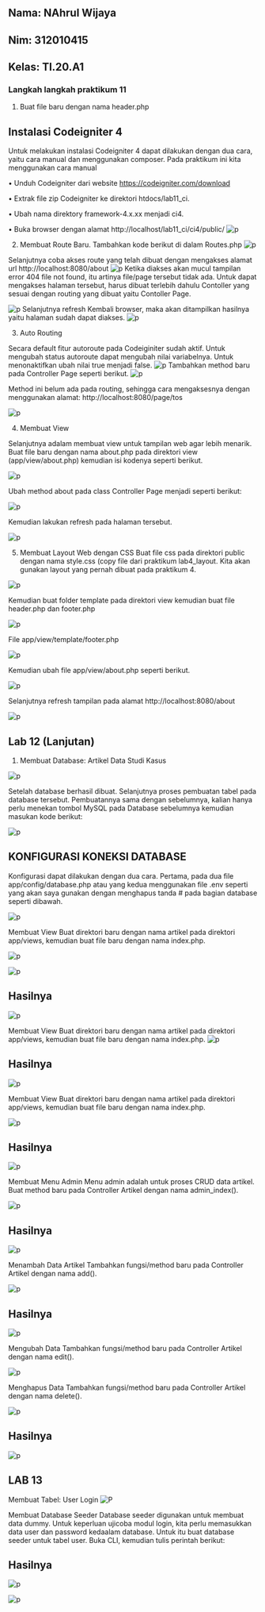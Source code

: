 ## Nama: NAhrul Wijaya
## Nim: 312010415
## Kelas: TI.20.A1

### Langkah langkah praktikum 11

1. Buat file baru dengan nama header.php

## Instalasi Codeigniter 4
Untuk melakukan instalasi Codeigniter 4 dapat dilakukan dengan dua cara, yaitu cara manual dan menggunakan composer. Pada praktikum ini kita menggunakan cara manual

• Unduh Codeigniter dari website https://codeigniter.com/download

• Extrak file zip Codeigniter ke direktori htdocs/lab11_ci.

• Ubah nama direktory framework-4.x.xx menjadi ci4.

• Buka browser dengan alamat http://localhost/lab11_ci/ci4/public/
![p](gambar/1.PNG)

2. Membuat Route Baru.
Tambahkan kode berikut di dalam Routes.php
![p](gambar/4.PNG)

Selanjutnya coba akses route yang telah dibuat dengan mengakses alamat url http://localhost:8080/about
![p](gambar/8.PNG)
Ketika diakses akan mucul tampilan error 404 file not found, itu artinya file/page tersebut tidak ada. Untuk dapat mengakses halaman tersebut, harus dibuat terlebih dahulu Contoller yang sesuai dengan routing yang dibuat yaitu Contoller Page.

![p](gambar/6.PNG)
Selanjutnya refresh Kembali browser, maka akan ditampilkan hasilnya yaitu halaman sudah dapat diakses.
![p](gambar/9.PNG)

3. Auto Routing

Secara default fitur autoroute pada Codeiginiter sudah aktif. Untuk mengubah status autoroute dapat mengubah nilai variabelnya. Untuk menonaktifkan ubah nilai true menjadi false.
![p](gambar/10.PNG)
Tambahkan method baru pada Controller Page seperti berikut.
![p](gambar/11.PNG)

Method ini belum ada pada routing, sehingga cara mengaksesnya dengan menggunakan alamat: http://localhost:8080/page/tos

![p](gambar/12.PNG)

4. Membuat View

Selanjutnya adalam membuat view untuk tampilan web agar lebih menarik. Buat file baru dengan nama about.php pada direktori view (app/view/about.php) kemudian isi kodenya seperti berikut.

![p](gambar/13.PNG)

Ubah method about pada class Controller Page menjadi seperti berikut:

![p](gambar/14.PNG.PNG.PNG)

Kemudian lakukan refresh pada halaman tersebut.

![p](gambar/15.PNG)

5. Membuat Layout Web dengan CSS
Buat file css pada direktori public dengan nama style.css (copy file dari praktikum lab4_layout. Kita akan gunakan layout yang pernah dibuat pada praktikum 4.

![p](gambar/16.PNG)

Kemudian buat folder template pada direktori view kemudian buat file header.php dan footer.php

![p](gambar/17.PNG)

File app/view/template/footer.php

![p](gambar/18.PNG)

Kemudian ubah file app/view/about.php seperti berikut.

![p](gambar/19.PNG)

Selanjutnya refresh tampilan pada alamat http://localhost:8080/about

![p](gambar/20.PNG)

## Lab 12 (Lanjutan)

1. Membuat Database: Artikel Data Studi Kasus

![p](gambar/21.PNG)

Setelah database berhasil dibuat. Selanjutnya proses pembuatan tabel pada database tersebut. Pembuatannya sama dengan sebelumnya, kalian hanya perlu menekan tombol MySQL pada Database sebelumnya kemudian masukan kode berikut:

![p](gambar/22.PNG)

## KONFIGURASI KONEKSI DATABASE

Konfigurasi dapat dilakukan dengan dua cara. Pertama, pada dua file app/config/database.php atau yang kedua menggunakan file .env seperti yang akan saya gunakan dengan menghapus tanda # pada bagian database seperti dibawah.

![p](gambar/22.PNG)

Membuat View
Buat direktori baru dengan nama artikel pada direktori app/views, kemudian buat file
baru dengan nama index.php.

![p](gambar/23.PNG)

![p](gambar/24.PNG)

## Hasilnya

![p](gambar/25.PNG)

Membuat View
Buat direktori baru dengan nama artikel pada direktori app/views, kemudian buat file
baru dengan nama index.php.
![p](gambar/26.PNG)

## Hasilnya

![p](gambar/27.PNG)

Membuat View
Buat direktori baru dengan nama artikel pada direktori app/views, kemudian buat file
baru dengan nama index.php.

![p](gambar/28.PNG)

## Hasilnya

![p](gambar/29.PNG)

Membuat Menu Admin
Menu admin adalah untuk proses CRUD data artikel. Buat method baru pada
Controller Artikel dengan nama admin_index().

![p](gambar/30.PNG)

## Hasilnya

![p](gambar/31.PNG)

Menambah Data Artikel
Tambahkan fungsi/method baru pada Controller Artikel dengan nama add().

![p](gambar/32.PNG)

## Hasilnya

![p](gambar/33.PNG)

Mengubah Data
Tambahkan fungsi/method baru pada Controller Artikel dengan nama edit().

![p](gambar/34.PNG)

Menghapus Data
Tambahkan fungsi/method baru pada Controller Artikel dengan nama delete().

![p](gambar/36.PNG)

## Hasilnya

![p](gambar/37.PNG)

## LAB 13

Membuat Tabel: User Login
![P](gambar/35.PNG)

Membuat Database Seeder
Database seeder digunakan untuk membuat data dummy. Untuk keperluan ujicoba modul
login, kita perlu memasukkan data user dan password kedaalam database. Untuk itu buat
database seeder untuk tabel user. Buka CLI, kemudian tulis perintah berikut:

## Hasilnya

![p](gambar/37.PNG)

![p](gambar/39.PNG)

